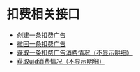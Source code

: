 # 扣费相关接口

- [创建一条扣费广告](api_aj_charg_create)
- [撤回一条扣费广告](api_aj_charg_delete)
- [获取一条扣费广告消费情况（不显示明细）](api_aj_charg_getbyid)
- [获取uid消费情况（不显示明细）](api_aj_charg_getbyuid)